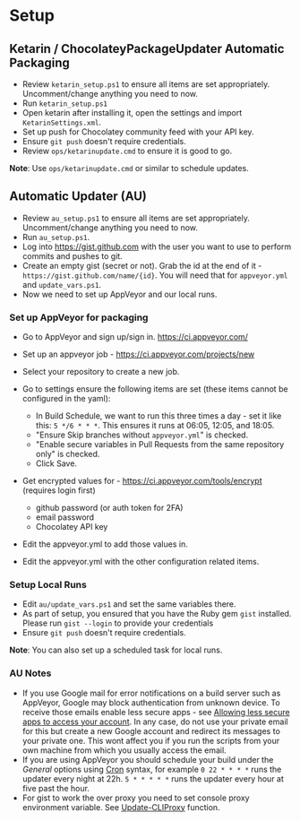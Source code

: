 # Setup

## Ketarin / ChocolateyPackageUpdater Automatic Packaging

* Review `ketarin_setup.ps1` to ensure all items are set appropriately. Uncomment/change anything you need to now.
* Run `ketarin_setup.ps1`
* Open ketarin after installing it, open the settings and import `KetarinSettings.xml`.
* Set up push for Chocolatey community feed with your API key.
* Ensure `git push` doesn't require credentials.
* Review `ops/ketarinupdate.cmd` to ensure it is good to go.

**Note**: Use `ops/ketarinupdate.cmd` or similar to schedule updates.

## Automatic Updater (AU)

* Review `au_setup.ps1` to ensure all items are set appropriately. Uncomment/change anything you need to now.
* Run `au_setup.ps1`.
* Log into https://gist.github.com with the user you want to use to perform commits and pushes to git.
* Create an empty gist (secret or not). Grab the id at the end of it - `https://gist.github.com/name/{id}`. You will need that for `appveyor.yml` and `update_vars.ps1`.
* Now we need to set up AppVeyor and our local runs.

### Set up AppVeyor for packaging
* Go to AppVeyor and sign up/sign in. https://ci.appveyor.com/
* Set up an appveyor job - https://ci.appveyor.com/projects/new
* Select your repository to create a new job.
* Go to settings ensure the following items are set (these items cannot be configured in the yaml):
  * In Build Schedule, we want to run this three times a day - set it like this: `5 */6 * * *`. This ensures it runs at 06:05, 12:05, and 18:05.
  * "Ensure Skip branches without `appveyor.yml`" is checked.
  * "Enable secure variables in Pull Requests from the same repository only" is checked.
  * Click Save.

* Get encrypted values for - https://ci.appveyor.com/tools/encrypt (requires login first)
  * github password (or auth token for 2FA)
  * email password
  * Chocolatey API key
* Edit the appveyor.yml to add those values in.
* Edit the appveyor.yml with the other configuration related items.

### Setup Local Runs
* Edit `au/update_vars.ps1` and set the same variables there.
* As part of setup, you ensured that you have the Ruby gem `gist` installed. Please run `gist --login` to provide your credentials
* Ensure `git push` doesn't require credentials.

**Note**: You can also set up a scheduled task for local runs.

### AU Notes

* If you use Google mail for error notifications on a build server such as AppVeyor, Google may block authentication from unknown device. To receive those emails enable less secure apps - see [Allowing less secure apps to access your account](https://support.google.com/accounts/answer/6010255?hl=en). In any case, do not use your private email for this but create a new Google account and redirect its messages to your private one. This wont affect you if you run the scripts from your own machine from which you usually access the email.
* If you are using AppVeyor you should schedule your build under the _General_ options using [Cron](http://www.nncron.ru/help/EN/working/cron-format.htm) syntax, for example `0 22 * * * *` runs the updater every night at 22h. `5 * * * * *` runs the updater every hour at five past the hour.
* For gist to work the over proxy you need to set console proxy environment variable. See [Update-CLIProxy](https://github.com/majkinetor/posh/blob/master/MM_Network/Update-CLIProxy.ps1) function.

